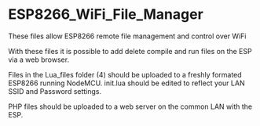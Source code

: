 # ESP8266_WiFi_File_Manager
These files allow ESP8266 remote file management and control over WiFi

With these files it is possible to add delete compile and run files on the ESP via a web browser.


Files in the Lua_files folder (4) should be uploaded to a freshly formated ESP8266 running NodeMCU.
init.lua should be edited to reflect your LAN SSID and Password settings.

PHP files should be uploaded to a web server on the common LAN with the ESP.
